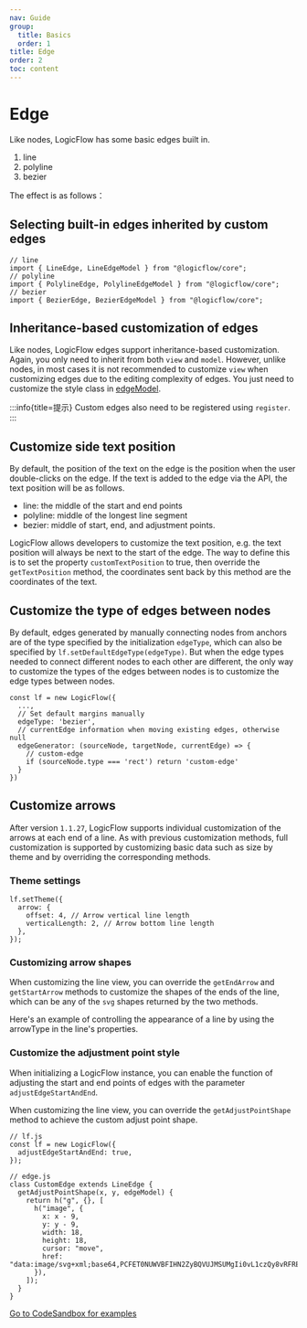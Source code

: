 ```yaml
---
nav: Guide
group:
  title: Basics
  order: 1
title: Edge
order: 2
toc: content
---
```


# Edge

Like nodes, LogicFlow has some basic edges built in.

1. line
2. polyline
3. bezier

The effect is as follows：

<code id="edge-shapes" src="../../src/tutorial/basic/edge/shapes"></code>

## Selecting built-in edges inherited by custom edges

```tsx | pure
// line
import { LineEdge, LineEdgeModel } from "@logicflow/core";
// polyline
import { PolylineEdge, PolylineEdgeModel } from "@logicflow/core";
// bezier
import { BezierEdge, BezierEdgeModel } from "@logicflow/core";
```

## Inheritance-based customization of edges

Like nodes, LogicFlow edges support inheritance-based customization. Again, you only need to inherit
from both `view` and `model`.
However, unlike nodes, in most cases it is not recommended to customize `view` when customizing
edges due to the editing complexity of edges.
You just need to customize the style class in [edgeModel](../../api/edgeModel.en).

<code id="edge-custom" src="../../src/tutorial/basic/edge/custom"></code>

:::info{title=提示}
Custom edges also need to be registered using `register`.
:::

## Customize side text position

By default, the position of the text on the edge is the position when the user double-clicks on the
edge. If the text is added to the edge via the API, the text position will be as follows.

- line: the middle of the start and end points
- polyline: middle of the longest line segment
- bezier: middle of start, end, and adjustment points.

LogicFlow allows developers to customize the text position, e.g. the text position will always be
next to the start of the edge. The way to define this is to set the property `customTextPosition` to
true, then override the `getTextPosition` method, the coordinates sent back by this method are the
coordinates of the text.

<code id="edge-text" src="../../src/tutorial/basic/edge/textPosition"></code>

## Customize the type of edges between nodes

By default, edges generated by manually connecting nodes from anchors are of the type specified by
the initialization `edgeType`, which can also be specified by `lf.setDefaultEdgeType(edgeType)`. But
when the edge types needed to connect different nodes to each other are different, the only way to
customize the types of the edges between nodes is to customize the edge types between nodes.

```tsx | pure
const lf = new LogicFlow({
  ...,
  // Set default margins manually
  edgeType: 'bezier',
  // currentEdge information when moving existing edges, otherwise null
  edgeGenerator: (sourceNode, targetNode, currentEdge) => {
    // custom-edge
    if (sourceNode.type === 'rect') return 'custom-edge'
  }
})

```

## Customize arrows

After version `1.1.27`, LogicFlow supports individual customization of the arrows at each end of a
line. As with previous customization methods, full customization is supported by customizing basic
data such as size by theme and by overriding the corresponding methods.

### Theme settings

```tsx | pure
lf.setTheme({
  arrow: {
    offset: 4, // Arrow vertical line length
    verticalLength: 2, // Arrow bottom line length
  },
});
```

### Customizing arrow shapes

When customizing the line view, you can override the `getEndArrow` and `getStartArrow` methods to
customize the shapes of the ends of the line, which can be any of the `svg` shapes returned by the
two methods.

Here's an example of controlling the appearance of a line by using the arrowType in the line's
properties.

<code id="custom-arrow" src="../../src/tutorial/basic/edge/arrow"></code>

### Customize the adjustment point style

When initializing a LogicFlow instance, you can enable the function of adjusting the start and end
points of edges with the parameter `adjustEdgeStartAndEnd`.

When customizing the line view, you can override the `getAdjustPointShape` method to achieve the
custom adjust point shape.

```tsx | pure
// lf.js
const lf = new LogicFlow({
  adjustEdgeStartAndEnd: true,
});

// edge.js
class CustomEdge extends LineEdge {
  getAdjustPointShape(x, y, edgeModel) {
    return h("g", {}, [
      h("image", {
        x: x - 9,
        y: y - 9,
        width: 18,
        height: 18,
        cursor: "move",
        href: "data:image/svg+xml;base64,PCFET0NUWVBFIHN2ZyBQVUJMSUMgIi0vL1czQy8vRFREIFNWRyAxLjEvL0VOIiAiaHR0cDovL3d3dy53My5vcmcvR3JhcGhpY3MvU1ZHLzEuMS9EVEQvc3ZnMTEuZHRkIj48c3ZnIHhtbG5zPSJodHRwOi8vd3d3LnczLm9yZy8yMDAwL3N2ZyIgeG1sbnM6eGxpbms9Imh0dHA6Ly93d3cudzMub3JnLzE5OTkveGxpbmsiIHdpZHRoPSIyMnB4IiBoZWlnaHQ9IjIycHgiIHZlcnNpb249IjEuMSI+PGNpcmNsZSBjeD0iMTEiIGN5PSIxMSIgcj0iNyIgc3Ryb2tlPSIjZmZmIiBmaWxsPSIjMjliNmYyIi8+PGNpcmNsZSBjeD0iMTEiIGN5PSIxMSIgcj0iMyIgc3Ryb2tlPSIjZmZmIiBmaWxsPSJ0cmFuc3BhcmVudCIvPjwvc3ZnPg==",
      }),
    ]);
  }
}
```

<a href="https://codesandbox.io/embed/logicflow026-edgeanimation-forked-fdg3v0?fontsize=14&hidenavigation=1&theme=dark" target="_blank">
Go to CodeSandbox for examples</a>

